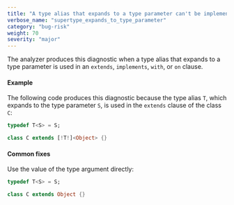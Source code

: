 ```yaml
---
title: "A type alias that expands to a type parameter can't be implemented.  A type alias that expands to a type parameter can't be mixed in.  A type alias that expands to a type parameter can't be used as a superclass constraint.  A type alias that expands to a type parameter can't be used as a superclass."
verbose_name: "supertype_expands_to_type_parameter"
category: "bug-risk"
weight: 70
severity: "major"
---
```

The analyzer produces this diagnostic when a type alias that expands to a
type parameter is used in an `extends`, `implements`, `with`, or `on`
clause.

#### Example

The following code produces this diagnostic because the type alias `T`,
which expands to the type parameter `S`, is used in the `extends` clause of
the class `C`:

```dart
typedef T<S> = S;

class C extends [!T!]<Object> {}
```

#### Common fixes

Use the value of the type argument directly:

```dart
typedef T<S> = S;

class C extends Object {}
```
